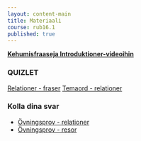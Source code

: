 ```yaml
---
layout: content-main
title: Materiaali
course: rub16.1
published: true
---
```


**[Kehumisfraaseja Introduktioner-videoihin](/media/rub6/Komplimang.pdf)**

### QUIZLET

[Relationer - fraser](https://quizlet.com/_b6aqnb?x=1jqt&i=dz01n)
[Temaord - relationer](https://quizlet.com/_b60rj3?x=1jqt&i=dz01n)

### Kolla dina svar

- [Övningsprov - relationer](/media/rub6/Harjoitussanis_relationer.pdf)
- [Övningsprov - resor](/media/rub6/Harjoitussanis_resor.pdf)
